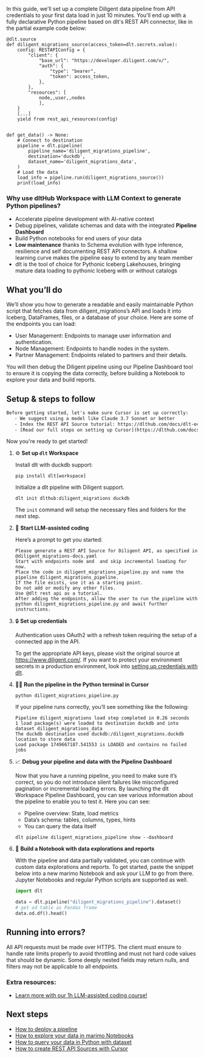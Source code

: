 In this guide, we'll set up a complete Diligent data pipeline from API credentials to your first data load in just 10 minutes. You'll end up with a fully declarative Python pipeline based on dlt's REST API connector, like in the partial example code below:

```python-outcome
@dlt.source
def diligent_migrations_source(access_token=dlt.secrets.value):
    config: RESTAPIConfig = {
        "client": {
            "base_url": "https://developer.diligent.com/v/",
            "auth": {
                "type": "bearer",
                "token": access_token,
            },
        },
        "resources": [
            node,,user,,nodes
            ],
    }
    [...]
    yield from rest_api_resources(config)


def get_data() -> None:
    # Connect to destination
    pipeline = dlt.pipeline(
        pipeline_name='diligent_migrations_pipeline',
        destination='duckdb',
        dataset_name='diligent_migrations_data', 
    )
    # Load the data
    load_info = pipeline.run(diligent_migrations_source())
    print(load_info) 
```

### Why use dltHub Workspace with LLM Context to generate Python pipelines?

- Accelerate pipeline development with AI-native context
- Debug pipelines, validate schemas and data with the integrated **Pipeline Dashboard**
- Build Python notebooks for end users of your data
- **Low maintenance** thanks to Schema evolution with type inference, resilience and self documenting REST API connectors. A shallow learning curve makes the pipeline easy to extend by any team member
- dlt is the tool of choice for Pythonic Iceberg Lakehouses, bringing mature data loading to pythonic Iceberg with or without catalogs

## What you’ll do

We’ll show you how to generate a readable and easily maintainable Python script that fetches data from diligent_migrations’s API and loads it into Iceberg, DataFrames, files, or a database of your choice. Here are some of the endpoints you can load:

- User Management: Endpoints to manage user information and authentication.
- Node Management: Endpoints to handle nodes in the system.
- Partner Management: Endpoints related to partners and their details.

You will then debug the Diligent pipeline using our Pipeline Dashboard tool to ensure it is copying the data correctly, before building a Notebook to explore your data and build reports.

## Setup & steps to follow

```default
Before getting started, let's make sure Cursor is set up correctly:
   - We suggest using a model like Claude 3.7 Sonnet or better
   - Index the REST API Source tutorial: https://dlthub.com/docs/dlt-ecosystem/verified-sources/rest_api/ and add it to context as **@dlt rest api**
   - [Read our full steps on setting up Cursor](https://dlthub.com/docs/dlt-ecosystem/llm-tooling/cursor-restapi#23-configuring-cursor-with-documentation)
```

Now you're ready to get started!

1. ⚙️ **Set up `dlt` Workspace**
    
    Install dlt with duckdb support:
    ```shell
    pip install dlt[workspace]
    ```

    Initialize a dlt pipeline with Diligent support.
    ```shell
    dlt init dlthub:diligent_migrations duckdb
    ```

    The `init` command will setup the necessary files and folders for the next step.
    
2. 🤠 **Start LLM-assisted coding**
    
    Here’s a prompt to get you started:
    
    ```prompt
    Please generate a REST API Source for Diligent API, as specified in @diligent_migrations-docs.yaml 
    Start with endpoints node and  and skip incremental loading for now. 
    Place the code in diligent_migrations_pipeline.py and name the pipeline diligent_migrations_pipeline. 
    If the file exists, use it as a starting point. 
    Do not add or modify any other files. 
    Use @dlt rest api as a tutorial. 
    After adding the endpoints, allow the user to run the pipeline with python diligent_migrations_pipeline.py and await further instructions.
    ```

    
3. 🔒 **Set up credentials** 
    
    Authentication uses OAuth2 with a refresh token requiring the setup of a connected app in the API.
    
    To get the appropriate API keys, please visit the original source at https://www.diligent.com/.
    If you want to protect your environment secrets in a production environment, look into [setting up credentials with dlt](https://dlthub.com/docs/walkthroughs/add_credentials).
    
4. 🏃‍♀️ **Run the pipeline in the Python terminal in Cursor**
    
    ```shell
    python diligent_migrations_pipeline.py
    ```
    
    If your pipeline runs correctly, you’ll see something like the following:
    
    ```shell
    Pipeline diligent_migrations load step completed in 0.26 seconds
    1 load package(s) were loaded to destination duckdb and into dataset diligent_migrations_data
    The duckdb destination used duckdb:/diligent_migrations.duckdb location to store data
    Load package 1749667187.541553 is LOADED and contains no failed jobs
    ```
    
5. 📈 **Debug your pipeline and data with the Pipeline Dashboard**

    Now that you have a running pipeline, you need to make sure it’s correct, so you do not introduce silent failures like misconfigured pagination or incremental loading errors. By launching the dlt Workspace Pipeline Dashboard, you can see various information about the pipeline to enable you to test it. Here you can see:
    - Pipeline overview: State, load metrics
    - Data’s schema: tables, columns, types, hints
    - You can query the data itself
    
    ```shell
    dlt pipeline diligent_migrations_pipeline show --dashboard
    ```
    
6. 🐍 **Build a Notebook with data explorations and reports**

    With the pipeline and data partially validated, you can continue with custom data explorations and reports. To get started, paste the snippet below into a new marimo Notebook and ask your LLM to go from there. Jupyter Notebooks and regular Python scripts are supported as well.

    
    ```python
    import dlt

   data = dlt.pipeline("diligent_migrations_pipeline").dataset()
   # get od table as Pandas frame
   data.od.df().head()
    ```

## Running into errors?

All API requests must be made over HTTPS. The client must ensure to handle rate limits properly to avoid throttling and must not hard code values that should be dynamic. Some deeply nested fields may return nulls, and filters may not be applicable to all endpoints.

### Extra resources:

- [Learn more with our 1h LLM-assisted coding course!](https://www.youtube.com/watch?v=GGid70rnJuM)

## Next steps

- [How to deploy a pipeline](https://dlthub.com/docs/walkthroughs/deploy-a-pipeline)
- [How to explore your data in marimo Notebooks](https://dlthub.com/docs/general-usage/dataset-access/marimo)
- [How to query your data in Python with dataset](https://dlthub.com/docs/general-usage/dataset-access/dataset)
- [How to create REST API Sources with Cursor](https://dlthub.com/docs/dlt-ecosystem/llm-tooling/cursor-restapi)